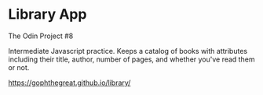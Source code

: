 # Library App

The Odin Project #8

Intermediate Javascript practice. Keeps a catalog of books with attributes including their title, author, number of pages, and whether you've read them or not.

https://gophthegreat.github.io/library/
